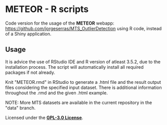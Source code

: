 # METEOR - R scripts
Code version for the usage of the **METEOR** webapp: https://github.com/jorgeserras/MTS_OutlierDetection using R code, instead of a Shiny application.

## Usage

It is advice the use of RStudio IDE and R version of atleast 3.5.2, due to the installation process.
The script will automatically install all required packages if not already.

Knit "METEOR.rmd" in RStudio to generate a .html file and the result output files considering the specified input dataset. There is additional information throughout the .rmd and the given .html example.


NOTE: More MTS datasets are available in the current repository in the "data" branch.

Licensed under the **[GPL-3.0 License](https://www.gnu.org/licenses/gpl-3.0.html)**.
